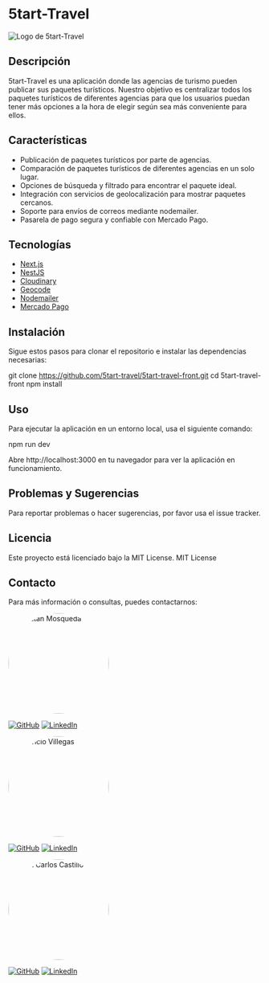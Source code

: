 # 5tart-Travel

![Logo de 5tart-Travel](ruta/a/tu/logo.png)

## Descripción

5tart-Travel es una aplicación donde las agencias de turismo pueden publicar sus paquetes turísticos. Nuestro objetivo es centralizar todos los paquetes turísticos de diferentes agencias para que los usuarios puedan tener más opciones a la hora de elegir según sea más conveniente para ellos.

## Características

- Publicación de paquetes turísticos por parte de agencias.
- Comparación de paquetes turísticos de diferentes agencias en un solo lugar.
- Opciones de búsqueda y filtrado para encontrar el paquete ideal.
- Integración con servicios de geolocalización para mostrar paquetes cercanos.
- Soporte para envíos de correos mediante nodemailer.
- Pasarela de pago segura y confiable con Mercado Pago.

## Tecnologías

- [Next.js](https://nextjs.org/)
- [NestJS](https://nestjs.com/)
- [Cloudinary](https://cloudinary.com/)
- [Geocode](https://geocode.xyz/)
- [Nodemailer](https://nodemailer.com/about/)
- [Mercado Pago](https://www.mercadopago.com/)

## Instalación

Sigue estos pasos para clonar el repositorio e instalar las dependencias necesarias:

git clone https://github.com/5tart-travel/5tart-travel-front.git
cd 5tart-travel-front
npm install

## Uso

Para ejecutar la aplicación en un entorno local, usa el siguiente comando:

npm run dev

Abre http://localhost:3000 en tu navegador para ver la aplicación en funcionamiento.

## Problemas y Sugerencias

Para reportar problemas o hacer sugerencias, por favor usa el issue tracker.

## Licencia
Este proyecto está licenciado bajo la MIT License.
MIT License

## Contacto
Para más información o consultas, puedes contactarnos:

  <img src="https://res.cloudinary.com/dia2gautk/image/upload/v1719940434/cmoccvvllrsaay1kzsmw.jpg" alt="Jonatan Mosqueda" width="200" style="border-radius: 50%;">

  [![GitHub](https://img.shields.io/badge/GitHub-Profile-blue?style=flat-square&logo=github)](https://github.com/nombre_de_usuario_github)
  [![LinkedIn](https://img.shields.io/badge/LinkedIn-Profile-blue?style=flat-square&logo=linkedin)](https://www.linkedin.com/in/username_linkedin)


  <img src="https://res.cloudinary.com/dia2gautk/image/upload/v1719940434/cmoccvvllrsaay1kzsmw.jpg" alt="Mauricio Villegas" width="200" style="border-radius: 50%;">

  [![GitHub](https://img.shields.io/badge/GitHub-Profile-blue?style=flat-square&logo=github)](https://github.com/V-Mau)
  [![LinkedIn](https://img.shields.io/badge/LinkedIn-Profile-blue?style=flat-square&logo=linkedin)](https://www.linkedin.com/in/username_linkedin)


  <img src="https://res.cloudinary.com/dia2gautk/image/upload/v1719940434/cmoccvvllrsaay1kzsmw.jpg" alt="Juan Carlos Castillo" width="200" style="border-radius: 50%;">

  [![GitHub](https://img.shields.io/badge/GitHub-Profile-blue?style=flat-square&logo=github)](https://github.com/juank132)
  [![LinkedIn](https://img.shields.io/badge/LinkedIn-Profile-blue?style=flat-square&logo=linkedin)](https://www.linkedin.com/in/username_linkedin)


  


